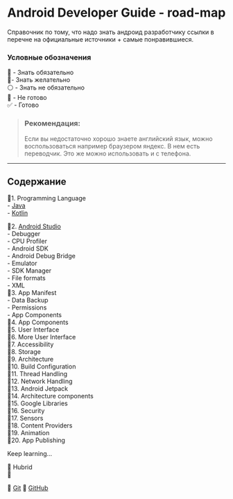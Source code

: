 # Android Developer Guide - road-map

Справочник по тому, что надо знать андроид разработчику ссылки в перечне на официальные источники + самые понравившиеся.

### Условные обозначения 

:red_circle: - Знать обязательно    
:large_blue_circle:- Знать желательно    
:white_circle: - Знать не обязательно    
:black_square_button: - Не готово    
:white_check_mark: - Готово    

> ### Рекомендация: 
> Если вы недостаточно хорошо знаете английский язык, можно воспользоваться например браузером яндекс. В нем есть переводчик. Это же можно использовать и с телефона. 

-----------------------------------------------

## Содержание
:red_circle:1. Programming Language    
    - [Java](https://github.com/OlgaKirshbaum/Android-Developer-Guide/blob/main/Java%20guide.md)        
    - [Kotlin](https://github.com/OlgaKirshbaum/Android-Developer-Guide/blob/main/Kotlin%20Guide.md)    
       
:red_circle:2. [Android Studio](https://github.com/OlgaKirshbaum/Android-Developer-Guide/blob/main/Android%20SDK%20Guide.md)   
    - Debugger    
    - CPU Profiler    
    - Android SDK   
        - Android Debug Bridge    
        - Emulator    
        - SDK Manager    
    - File formats    
        - XML    
:red_circle:3. App Manifest    
    - Data Backup    
    - Permissions    
    - App Components    
:red_circle:4. App Components    
:red_circle:5. User Interface    
:red_circle:6. More User Interface    
:red_circle:7. Accessibility    
:red_circle:8. Storage    
:red_circle:9. Architecture    
:red_circle:10. Build Configuration    
:red_circle:11. Thread Handling    
:red_circle:12. Network Handling    
:red_circle:13. Android Jetpack    
:red_circle:14. Architecture components    
:red_circle:15. Google Libraries    
:red_circle:16. Security    
:red_circle:17. Sensors    
:red_circle:18. Content Providers    
:red_circle:19. Animation    
:red_circle:20. App Publishing    

Keep learning...    

:large_blue_circle: Hubrid    
:large_blue_circle:    

:large_blue_circle: [Git](https://github.com/OlgaKirshbaum/Android-Developer-Guide/blob/main/Git%20guide.md) 
:large_blue_circle: [GitHub](https://github.com/OlgaKirshbaum/Android-Developer-Guide/blob/main/GitHub%20guide.md)  



